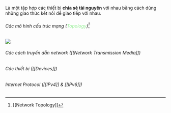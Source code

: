 Là một tập hợp các thiết bị **chia sẻ tài nguyên** với nhau bằng cách dùng những giao thức kết nối để giao tiếp với nhau.

###### Các mô hình cấu trúc mạng (<font style="color:LightGreen">Topology</font>)[^1]

**![](https://lh3.googleusercontent.com/LZjsqXyWeM4VuWq6c6BXxPNA3Vmj3J4DSI0A7jgvwnHU9I1B-ffS5VjalQhu4qPc8TekdylZvWeFzZvBuUxDwDDFFUWr6jFJq-Rq79mUeMF02nKG2XkpR6Op_Pe2Rfpn5OuGWgbVz-yCCUFbJQTw4po2eQ=s2048)**

[^1]: [[Network Topology]]
###### Các cách truyền dẫn network ([[Network Transmission Media]])
###### Các thiết bị ([[Devices]])
###### Internet Protocol ([[IPv4]] & [[IPv6]])